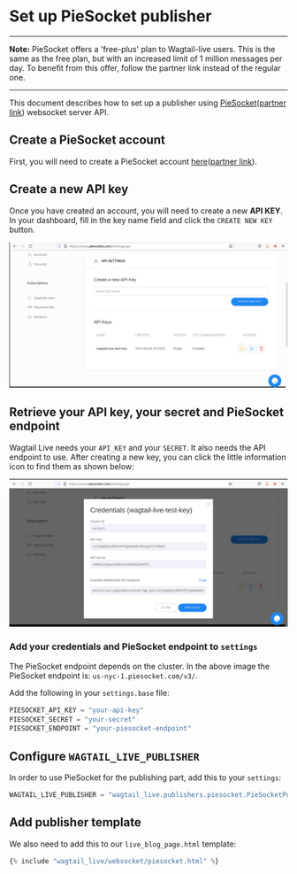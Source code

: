 # Set up PieSocket publisher

---

**Note:** PieSocket offers a 'free-plus' plan to Wagtail-live users. This is the same as the free plan, but with an increased limit of 1 million messages per day. To benefit from this offer, follow the partner link instead of the regular one.

---

This document describes how to set up a publisher using [PieSocket](https://www.piesocket.com/)([partner link](https://www.piesocket.com/?partner=2106)) websocket server API.

## Create a PieSocket account

First, you will need to create a PieSocket account [here](https://www.piesocket.com/pricing)([partner link](https://www.piesocket.com/pricing/?partner=2106)).

## Create a new API key

Once you have created an account, you will need to create a new **API KEY**.
In your dashboard, fill in the key name field and click the `CREATE NEW KEY` button.


![PieSocket dashboard screenshot](../../images/piesocket_dashboard.jpg)

## Retrieve your API key, your secret and PieSocket endpoint

Wagtail Live needs your `API_KEY` and your `SECRET`. It also needs the API endpoint to use.
After creating a new key, you can click the little information icon to find them as shown below:


![PieSocket credentials](../../images/piesocket_credentials.jpg)

### Add your credentials and PieSocket endpoint to `settings`

The PieSocket endpoint depends on the cluster. In the above image the PieSocket endpoint is: `us-nyc-1.piesocket.com/v3/`.

Add the following in your `settings.base` file:
```python
PIESOCKET_API_KEY = "your-api-key"
PIESOCKET_SECRET = "your-secret"
PIESOCKET_ENDPOINT = "your-piesocket-endpoint"
```

## Configure `WAGTAIL_LIVE_PUBLISHER`

In order to use PieSocket for the publishing part, add this to your `settings`:
```python
WAGTAIL_LIVE_PUBLISHER = "wagtail_live.publishers.piesocket.PieSocketPublisher"
```

## Add publisher template

We also need to add this to our `live_blog_page.html` template:
```python
{% include "wagtail_live/websocket/piesocket.html" %}
```
